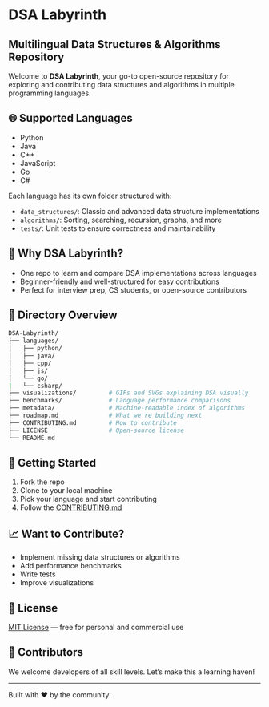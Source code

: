 # DSA Labyrinth

## Multilingual Data Structures & Algorithms Repository

Welcome to **DSA Labyrinth**, your go-to open-source repository for exploring and contributing data structures and algorithms in multiple programming languages.

## 🌐 Supported Languages

- Python
- Java
- C++
- JavaScript
- Go
- C#

Each language has its own folder structured with:

- `data_structures/`: Classic and advanced data structure implementations
- `algorithms/`: Sorting, searching, recursion, graphs, and more
- `tests/`: Unit tests to ensure correctness and maintainability

## 🧠 Why DSA Labyrinth?

- One repo to learn and compare DSA implementations across languages
- Beginner-friendly and well-structured for easy contributions
- Perfect for interview prep, CS students, or open-source contributors

## 📂 Directory Overview

```bash
DSA-Labyrinth/
├── languages/
│   ├── python/
│   ├── java/
│   ├── cpp/
│   ├── js/
│   └── go/
|   └── csharp/
├── visualizations/         # GIFs and SVGs explaining DSA visually
├── benchmarks/             # Language performance comparisons
├── metadata/               # Machine-readable index of algorithms
├── roadmap.md              # What we're building next
├── CONTRIBUTING.md         # How to contribute
├── LICENSE                 # Open-source license
└── README.md
```

## 🚀 Getting Started

1. Fork the repo
2. Clone to your local machine
3. Pick your language and start contributing
4. Follow the [CONTRIBUTING.md](./CONTRIBUTING.md)

## 📈 Want to Contribute?

- Implement missing data structures or algorithms
- Add performance benchmarks
- Write tests
- Improve visualizations

## 📝 License

[MIT License](./LICENSE) — free for personal and commercial use

## 🤝 Contributors

We welcome developers of all skill levels. Let’s make this a learning haven!

---

Built with ❤️ by the community.
